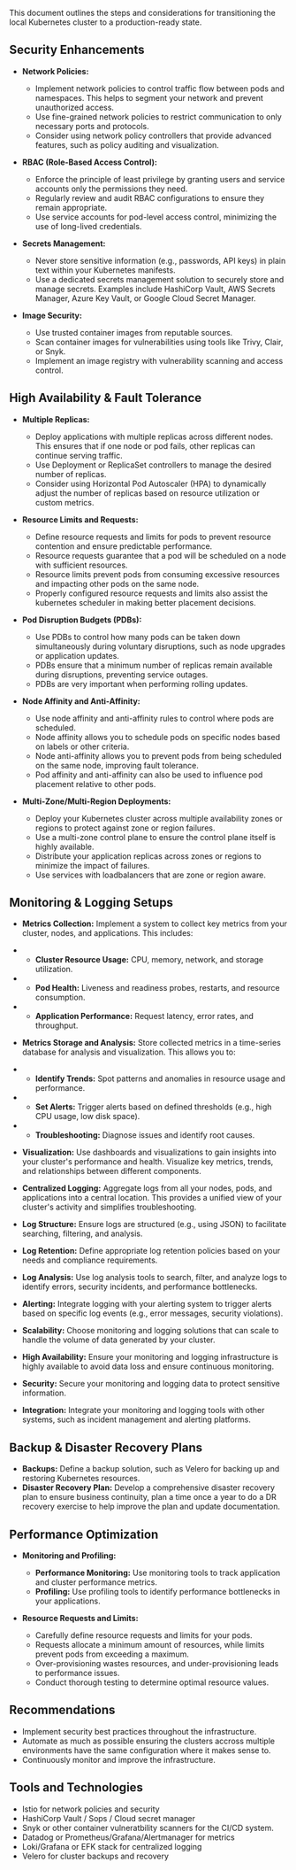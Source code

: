This document outlines the steps and considerations for transitioning the local Kubernetes cluster to a production-ready state.

## Security Enhancements

- **Network Policies:**
    - Implement network policies to control traffic flow between pods and namespaces. This helps to segment your network and prevent unauthorized access.
    - Use fine-grained network policies to restrict communication to only necessary ports and protocols.
    - Consider using network policy controllers that provide advanced features, such as policy auditing and visualization.

- **RBAC (Role-Based Access Control):**
    - Enforce the principle of least privilege by granting users and service accounts only the permissions they need.
    - Regularly review and audit RBAC configurations to ensure they remain appropriate.
    - Use service accounts for pod-level access control, minimizing the use of long-lived credentials.

- **Secrets Management:**
    - Never store sensitive information (e.g., passwords, API keys) in plain text within your Kubernetes manifests.
    - Use a dedicated secrets management solution to securely store and manage secrets. Examples include HashiCorp Vault, AWS Secrets Manager, Azure Key Vault, or Google Cloud Secret Manager.

- **Image Security:**
    - Use trusted container images from reputable sources.
    - Scan container images for vulnerabilities using tools like Trivy, Clair, or Snyk.
    - Implement an image registry with vulnerability scanning and access control.

## High Availability & Fault Tolerance

- **Multiple Replicas:**
    - Deploy applications with multiple replicas across different nodes. This ensures that if one node or pod fails, other replicas can continue serving traffic.
    - Use Deployment or ReplicaSet controllers to manage the desired number of replicas.
    - Consider using Horizontal Pod Autoscaler (HPA) to dynamically adjust the number of replicas based on resource utilization or custom metrics.

- **Resource Limits and Requests:**
    - Define resource requests and limits for pods to prevent resource contention and ensure predictable performance.
    - Resource requests guarantee that a pod will be scheduled on a node with sufficient resources.
    - Resource limits prevent pods from consuming excessive resources and impacting other pods on the same node.
    - Properly configured resource requests and limits also assist the kubernetes scheduler in making better placement decisions.

- **Pod Disruption Budgets (PDBs):**
    - Use PDBs to control how many pods can be taken down simultaneously during voluntary disruptions, such as node upgrades or application updates.
    - PDBs ensure that a minimum number of replicas remain available during disruptions, preventing service outages.
    - PDBs are very important when performing rolling updates.

- **Node Affinity and Anti-Affinity:**
    - Use node affinity and anti-affinity rules to control where pods are scheduled.
    - Node affinity allows you to schedule pods on specific nodes based on labels or other criteria.
    - Node anti-affinity allows you to prevent pods from being scheduled on the same node, improving fault tolerance.
    - Pod affinity and anti-affinity can also be used to influence pod placement relative to other pods.

- **Multi-Zone/Multi-Region Deployments:**
    - Deploy your Kubernetes cluster across multiple availability zones or regions to protect against zone or region failures.
    - Use a multi-zone control plane to ensure the control plane itself is highly available.
    - Distribute your application replicas across zones or regions to minimize the impact of failures.
    - Use services with loadbalancers that are zone or region aware.

## Monitoring & Logging Setups

- **Metrics Collection:** Implement a system to collect key metrics from your cluster, nodes, and applications. This includes:
-   - **Cluster Resource Usage:** CPU, memory, network, and storage utilization.
-   - **Pod Health:** Liveness and readiness probes, restarts, and resource consumption.
-   - **Application Performance:** Request latency, error rates, and throughput.
- **Metrics Storage and Analysis:** Store collected metrics in a time-series database for analysis and visualization.  This allows you to:
-   - **Identify Trends:** Spot patterns and anomalies in resource usage and performance.
-   - **Set Alerts:** Trigger alerts based on defined thresholds (e.g., high CPU usage, low disk space).
-   - **Troubleshooting:** Diagnose issues and identify root causes.
- **Visualization:** Use dashboards and visualizations to gain insights into your cluster's performance and health.  Visualize key metrics, trends, and relationships between different components. 

- **Centralized Logging:** Aggregate logs from all your nodes, pods, and applications into a central location. This provides a unified view of your cluster's activity and simplifies troubleshooting.
- **Log Structure:** Ensure logs are structured (e.g., using JSON) to facilitate searching, filtering, and analysis.
- **Log Retention:** Define appropriate log retention policies based on your needs and compliance requirements.
- **Log Analysis:** Use log analysis tools to search, filter, and analyze logs to identify errors, security incidents, and performance bottlenecks.
- **Alerting:** Integrate logging with your alerting system to trigger alerts based on specific log events (e.g., error messages, security violations).

- **Scalability:** Choose monitoring and logging solutions that can scale to handle the volume of data generated by your cluster.
- **High Availability:** Ensure your monitoring and logging infrastructure is highly available to avoid data loss and ensure continuous monitoring.
- **Security:** Secure your monitoring and logging data to protect sensitive information.
- **Integration:** Integrate your monitoring and logging tools with other systems, such as incident management and alerting platforms.

## Backup & Disaster Recovery Plans

- **Backups:** Define a backup solution, such as Velero for backing up and restoring Kubernetes resources.
- **Disaster Recovery Plan:** Develop a comprehensive disaster recovery plan to ensure business continuity, plan a time once a year to do a DR recovery exercise to help improve the plan and update documentation.

## Performance Optimization

- **Monitoring and Profiling:**
    - **Performance Monitoring:** Use monitoring tools to track application and cluster performance metrics.
    - **Profiling:** Use profiling tools to identify performance bottlenecks in your applications.

- **Resource Requests and Limits:**
    - Carefully define resource requests and limits for your pods.
    - Requests allocate a minimum amount of resources, while limits prevent pods from exceeding a maximum.
    - Over-provisioning wastes resources, and under-provisioning leads to performance issues.
    - Conduct thorough testing to determine optimal resource values.

## Recommendations

- Implement security best practices throughout the infrastructure.
- Automate as much as possible ensuring the clusters accross multiple environments have the same configuration where it makes sense to. 
- Continuously monitor and improve the infrastructure.

## Tools and Technologies

- Istio for network policies and security
- HashiCorp Vault / Sops / Cloud secret manager 
- Snyk or other container vulneratbility scanners for the CI/CD system.
- Datadog or Prometheus/Grafana/Alertmanager for metrics
- Loki/Grafana or EFK stack for centralized logging
- Velero for cluster backups and recovery
